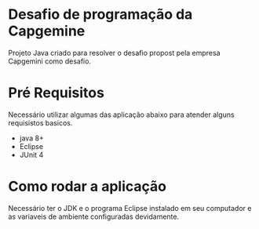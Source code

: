 

# Desafio de programação da Capgemine 

Projeto Java criado para resolver o desafio propost pela empresa Capgemini como desafio.

# Pré Requisitos

Necessário utilizar algumas das aplicação abaixo para atender alguns requisistos basicos.

 - java 8+
 - Eclipse
 - JUnit 4

# Como rodar a aplicação

Necessário ter o JDK e o programa Eclipse instalado em seu computador e as variaveis de ambiente configuradas devidamente.
